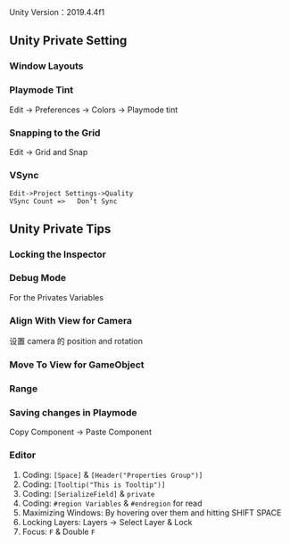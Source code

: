 Unity Version：2019.4.4f1

## Unity Private Setting

### Window Layouts

### Playmode Tint
Edit -> Preferences -> Colors -> Playmode tint

### Snapping to the Grid
Edit -> Grid and Snap

### VSync
```
Edit->Project Settings->Quality
VSync Count =>   Don’t Sync
```


## Unity Private Tips

### Locking the Inspector


### Debug Mode

For the Privates Variables


### Align With View for Camera
设置 camera 的 position and rotation

### Move To View for GameObject

### Range

### Saving changes in Playmode
Copy Component -> Paste Component

### Editor
1. Coding: `[Space]` & `[Header("Properties Group")]`
2. Coding: `[Tooltip("This is Tooltip")]`
3. Coding: `[SerializeField]` & `private`
4. Coding: `#region Variables` & `#endregion` for read
5. Maximizing Windows: By hovering over them and hitting SHIFT SPACE
6. Locking Layers: Layers -> Select Layer & Lock
7. Focus: `F` & Double `F`